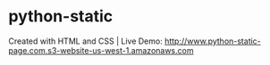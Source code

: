 # python-static
  Created with HTML and CSS |
  Live Demo:
http://www.python-static-page.com.s3-website-us-west-1.amazonaws.com
